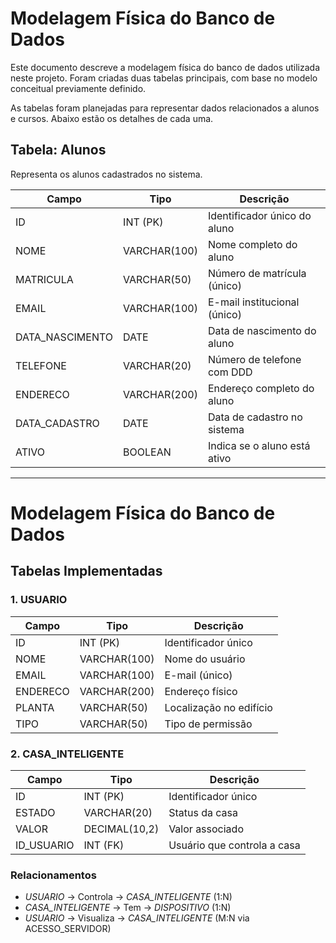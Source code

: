 # Modelagem Física do Banco de Dados

Este documento descreve a modelagem física do banco de dados utilizada neste projeto. Foram criadas duas tabelas principais, com base no modelo conceitual previamente definido.

As tabelas foram planejadas para representar dados relacionados a alunos e cursos. Abaixo estão os detalhes de cada uma.


## Tabela: Alunos

Representa os alunos cadastrados no sistema.

| Campo            | Tipo         | Descrição                    |
| ---------------- | ------------ | ---------------------------- |
| ID               | INT (PK)     | Identificador único do aluno |
| NOME             | VARCHAR(100) | Nome completo do aluno       |
| MATRICULA        | VARCHAR(50)  | Número de matrícula (único)  |
| EMAIL            | VARCHAR(100) | E-mail institucional (único) |
| DATA\_NASCIMENTO | DATE         | Data de nascimento do aluno  |
| TELEFONE         | VARCHAR(20)  | Número de telefone com DDD   |
| ENDERECO         | VARCHAR(200) | Endereço completo do aluno   |
| DATA\_CADASTRO   | DATE         | Data de cadastro no sistema  |
| ATIVO            | BOOLEAN      | Indica se o aluno está ativo |


---

# Modelagem Física do Banco de Dados

## Tabelas Implementadas

### 1. USUARIO
| Campo    | Tipo         | Descrição               |
|----------|--------------|-------------------------|
| ID       | INT (PK)     | Identificador único     |
| NOME     | VARCHAR(100) | Nome do usuário         |
| EMAIL    | VARCHAR(100) | E-mail (único)          |
| ENDERECO | VARCHAR(200) | Endereço físico         |
| PLANTA   | VARCHAR(50)  | Localização no edifício |
| TIPO     | VARCHAR(50)  | Tipo de permissão       |

### 2. CASA_INTELIGENTE
| Campo       | Tipo          | Descrição                     |
|-------------|---------------|-------------------------------|
| ID          | INT (PK)      | Identificador único           |
| ESTADO      | VARCHAR(20)   | Status da casa                |
| VALOR       | DECIMAL(10,2) | Valor associado               |
| ID_USUARIO  | INT (FK)      | Usuário que controla a casa   |

### Relacionamentos
- *USUARIO* → Controla → *CASA_INTELIGENTE* (1:N)
- *CASA_INTELIGENTE* → Tem → *DISPOSITIVO* (1:N)
- *USUARIO* → Visualiza → *CASA_INTELIGENTE* (M:N via ACESSO_SERVIDOR)


